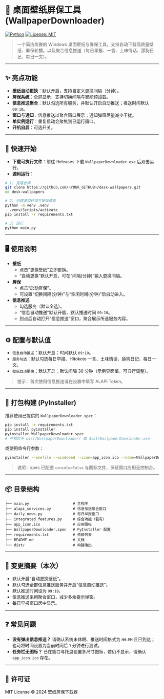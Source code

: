 ﻿# 🎨 桌面壁纸屏保工具 (WallpaperDownloader)

[![Python](https://img.shields.io/badge/Python-3.8%2B-blue.svg)](https://www.python.org/) [![License: MIT](https://img.shields.io/badge/License-MIT-green.svg)](LICENSE)

> 一个简洁优雅的 Windows 桌面壁纸与屏保工具，支持自动下载高质量壁纸、屏保轮播，以及聚合信息推送（每日早报、一言、土味情话、舔狗日记、每日一文）。

---

## ✨ 亮点功能

- **壁纸自动更换**：默认开启，支持自定义更换间隔（分钟）。
- **屏保系统**：全屏显示，支持切换间隔与智能预加载。
- **信息推送聚合**：默认勾选所有服务，并默认开启自动推送；推送时间默认 `09:10`。
- **窗口与通知**：信息推送以聚合窗口展示；通知弹窗尽量减少干扰。
- **单实例运行**：重复启动会聚焦到已运行窗口。
- **开机自启**：可选开关。

---

## 🚀 快速开始

- **下载可执行文件**：前往 Releases 下载 `WallpaperDownloader.exe` 后双击运行。
- **源码运行**：

```bash
# 1) 克隆仓库
git clone https://github.com/<YOUR_GITHUB>/desk-wallpapers.git
cd desk-wallpapers

# 2) 创建虚拟环境并安装依赖
python -m venv .venv
. .venv/Scripts/activate
pip install -r requirements.txt

# 3) 运行
python main.py
```

---

## 🖥️ 使用说明

- **壁纸**
  - 点击“更换壁纸”立即更换。
  - “自动更换”默认开启，可在“间隔(分钟)”输入更换间隔。
- **屏保**
  - 点击“启动屏保”。
  - 可设置“切换间隔(分钟)”与“空闲时间(分钟)”后自动进入。
- **信息推送**
  - 勾选服务（默认全选）。
  - “信息自动推送”默认开启，默认推送时间 `09:10`。
  - 到点后自动打开“信息推送”窗口，聚合展示所选服务内容。

---

## ⚙️ 配置与默认值

- `信息自动推送`：默认开启；时间默认 `09:10`。
- `服务勾选`：默认勾选每日早报、Hitokoto 一言、土味情话、舔狗日记、每日一文。
- `壁纸自动更换`：默认开启；默认间隔 30 分钟（示例界面值，可自行调整）。

> 提示：首次使用信息推送请在设置中填写 ALAPI Token。

---

## 🧰 打包构建 (PyInstaller)

推荐使用已提供的 `WallpaperDownloader.spec`：

```bash
pip install -r requirements.txt
pip install pyinstaller
pyinstaller WallpaperDownloader.spec
# 产物位于 dist/WallpaperDownloader/ 或 dist/WallpaperDownloader.exe
```

或使用命令行参数：

```bash
pyinstaller --onefile --windowed --icon=app_icon.ico --name=WallpaperDownloader main.py
```

> 说明：spec 已配置 `console=False` 与图标文件，保证窗口应用无控制台。

---

## 📦 目录结构

```
├── main.py                    # 主程序
├── alapi_services.py          # 信息推送聚合窗口
├── daily_news.py              # 每日早报窗口
├── integrated_features.py     # 综合功能（若有）
├── app_icon.ico               # 应用图标
├── WallpaperDownloader.spec   # PyInstaller 配置
├── requirements.txt           # 依赖列表
├── README.md                  # 文档
└── dist/                      # 构建输出
```

---

## 📝 变更摘要（本次）

- 默认开启“自动更换壁纸”。
- 默认勾选全部信息推送服务并开启“信息自动推送”。
- 默认推送时间设为 `09:10`。
- 信息推送采用聚合窗口，减少多余提示弹窗。
- 每日早报窗口居中显示。

---

## ❓ 常见问题

- **没有弹出信息推送？** 请确认系统未休眠、推送时间格式为 `HH:MM` 且已到达；也可将时间设置为当前时间后 1 分钟进行测试。
- **任务栏无图标？** 已在窗口与托盘设置多尺寸图标，若仍不显示，请确认 `app_icon.ico` 存在。

---

## 📄 许可证

MIT License © 2024 壁纸屏保下载器